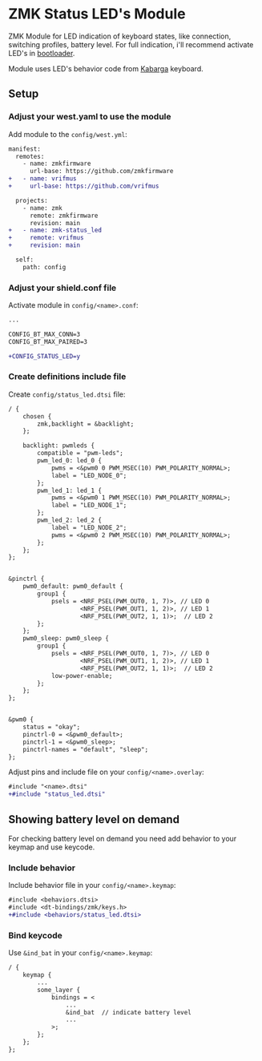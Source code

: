 # ZMK Status LED's Module

ZMK Module for LED indication of keyboard states, like connection, switching profiles, battery level.
For full indication, i'll recommend activate LED's in [bootloader](https://github.com/aroum/nRF52_Bootloader_custom_LED).

Module uses LED's behavior code from [Kabarga](https://github.com/aroum/kabarga) keyboard.

## Setup

### Adjust your west.yaml to use the module

Add module to the `config/west.yml`:

```diff
manifest:
  remotes:
    - name: zmkfirmware
      url-base: https://github.com/zmkfirmware
+   - name: vrifmus
+     url-base: https://github.com/vrifmus

  projects:
    - name: zmk
      remote: zmkfirmware
      revision: main
+   - name: zmk-status_led
+     remote: vrifmus
+     revision: main

  self:
    path: config
```

### Adjust your shield.conf file

Activate module in `config/<name>.conf`:

```diff
...

CONFIG_BT_MAX_CONN=3
CONFIG_BT_MAX_PAIRED=3

+CONFIG_STATUS_LED=y
```

### Create definitions include file

Create `config/status_led.dtsi` file:

```diff
/ {
    chosen {
        zmk,backlight = &backlight;
    };

    backlight: pwmleds {
        compatible = "pwm-leds";
        pwm_led_0: led_0 {
            pwms = <&pwm0 0 PWM_MSEC(10) PWM_POLARITY_NORMAL>;
            label = "LED_NODE_0";
        };
        pwm_led_1: led_1 {
            pwms = <&pwm0 1 PWM_MSEC(10) PWM_POLARITY_NORMAL>;
            label = "LED_NODE_1";
        };
        pwm_led_2: led_2 {
            label = "LED_NODE_2";
            pwms = <&pwm0 2 PWM_MSEC(10) PWM_POLARITY_NORMAL>;
        };
    };
};


&pinctrl {
    pwm0_default: pwm0_default {
        group1 {
            psels = <NRF_PSEL(PWM_OUT0, 1, 7)>, // LED 0
                    <NRF_PSEL(PWM_OUT1, 1, 2)>, // LED 1
                    <NRF_PSEL(PWM_OUT2, 1, 1)>;  // LED 2
        };
    };
    pwm0_sleep: pwm0_sleep {
        group1 {
            psels = <NRF_PSEL(PWM_OUT0, 1, 7)>, // LED 0
                    <NRF_PSEL(PWM_OUT1, 1, 2)>, // LED 1
                    <NRF_PSEL(PWM_OUT2, 1, 1)>;  // LED 2
            low-power-enable;
        };
    };
};


&pwm0 {
    status = "okay";
    pinctrl-0 = <&pwm0_default>;
    pinctrl-1 = <&pwm0_sleep>;
    pinctrl-names = "default", "sleep";
};
```

Adjust pins and include file on your `config/<name>.overlay`:

```diff
#include "<name>.dtsi"
+#include "status_led.dtsi"
```

## Showing battery level on demand

For checking battery level on demand you need add behavior to your keymap and use keycode.

### Include behavior

Include behavior file in your `config/<name>.keymap`:

```diff
#include <behaviors.dtsi>
#include <dt-bindings/zmk/keys.h>
+#include <behaviors/status_led.dtsi>
```

### Bind keycode

Use `&ind_bat` in your `config/<name>.keymap`:

```diff
/ {
    keymap {
        ...
        some_layer {
            bindings = <
                ...
                &ind_bat  // indicate battery level
                ...
            >;
        };
    };
};
```